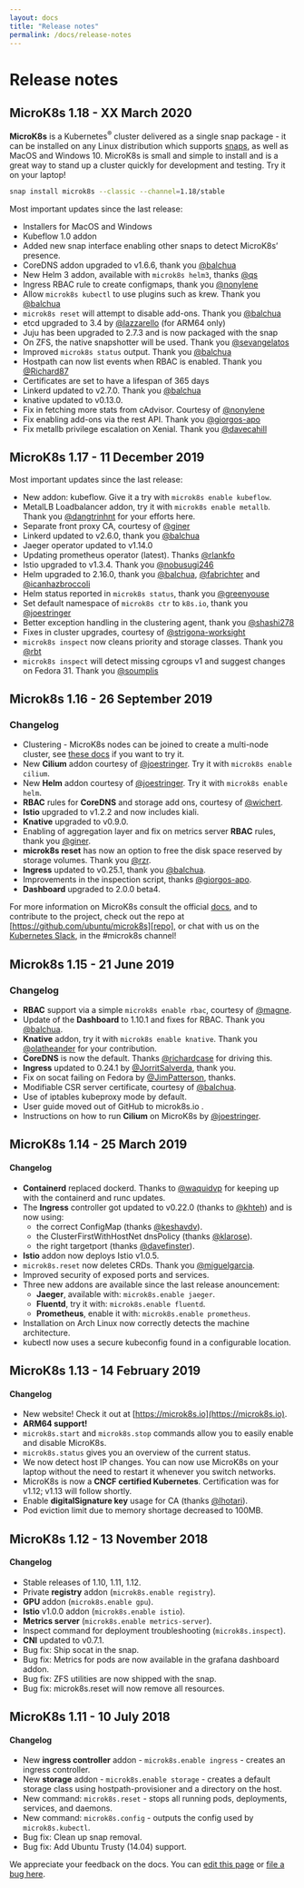 ```yaml
---
layout: docs
title: "Release notes"
permalink: /docs/release-notes
---
```


# Release notes

## MicroK8s 1.18 - XX March 2020

**MicroK8s** is a Kubernetes<sup>&reg;</sup> cluster delivered as a single snap
package - it can be installed on any Linux distribution which supports
[snaps][], as well as MacOS and Windows 10. MicroK8s is small and simple to
install and is a great way to stand up a cluster quickly for development and
testing. Try it on your laptop!

```bash
snap install microk8s --classic --channel=1.18/stable
```

Most important updates since the last release:

-   Installers for MacOS and Windows
-   Kubeflow 1.0 addon
-   Added new snap interface enabling other snaps to detect MicroK8s’ presence.
-   CoreDNS addon upgraded to v1.6.6, thank you [@balchua][]
-   New Helm 3 addon, available with `microk8s helm3`, thanks [@qs][]
-   Ingress RBAC rule to create configmaps, thank you [@nonylene][]
-   Allow `microk8s kubectl` to use plugins such as krew. Thank you [@balchua][]
-   `microk8s reset` will attempt to disable add-ons.  Thank you [@balchua][]
-   etcd upgraded to 3.4 by [@lazzarello][] (for ARM64 only)
-   Juju has been upgraded to 2.7.3 and is now packaged with the snap
-   On ZFS, the native snapshotter will be used. Thank you [@sevangelatos][]
-   Improved `microk8s status` output.  Thank you [@balchua][]
-   Hostpath can now list events when RBAC is enabled.  Thank you [@Richard87][]
-   Certificates are set to have a lifespan of 365 days
-   Linkerd updated to v2.7.0.  Thank you [@balchua][]
-   knative updated to v0.13.0.
-   Fix in fetching more stats from cAdvisor. Courtesy of [@nonylene][]
-   Fix enabling add-ons via the rest API. Thank you [@giorgos-apo][]
-   Fix metallb privilege escalation on Xenial.  Thank you [@davecahill][]




## MicroK8s 1.17 - 11 December 2019

Most important updates since the last release:

-   New addon: kubeflow. Give it a try with `microk8s enable kubeflow`.
-   MetalLB Loadbalancer addon, try it with `microk8s enable metallb`. Thank you [@dangtrinhnt][] for your efforts here.
-   Separate front proxy CA, courtesy of [@giner][]
-   Linkerd updated to v2.6.0, thank you [@balchua][]
-   Jaeger operator updated to v1.14.0
-   Updating prometheus operator (latest). Thanks [@rlankfo][]
-   Istio upgraded to v1.3.4. Thank you [@nobusugi246][]
-   Helm upgraded to 2.16.0, thank you [@balchua][], [@fabrichter][] and [@icanhazbroccoli][]
-   Helm status reported in `microk8s status`, thank you [@greenyouse][]
-   Set default namespace of `microk8s ctr` to `k8s.io`, thank you [@joestringer][]
-   Better exception handling in the clustering agent, thank you [@shashi278][]
-   Fixes in cluster upgrades, courtesy of [@strigona-worksight][]
-   `microk8s inspect` now cleans priority and storage classes. Thank you [@rbt][]
-   `microk8s inspect` will detect missing cgroups v1 and suggest changes on Fedora 31. Thank you [@soumplis][]



## Microk8s 1.16 - 26 September 2019

### Changelog

-   Clustering - MicroK8s nodes can be joined to create a multi-node cluster,
    see [these docs](clustering) if you want to try it.
-   New **Cilium** addon courtesy of [@joestringer][]. Try it with `microk8s enable cilium`.
-   New **Helm** addon courtesy of [@joestringer][]. Try it with `microk8s enable helm`.
-   **RBAC** rules for **CoreDNS** and storage add ons, courtesy of [@wichert][].
-   **Istio** upgraded to v1.2.2 and now includes kiali.
-   **Knative** upgraded to v0.9.0.
-   Enabling of aggregation layer and fix on metrics server **RBAC** rules,
    thank you [@giner][].
-   **microk8s reset** has now an option to free the disk space reserved by
    storage volumes. Thank you [@rzr][].
-   **Ingress** updated to v0.25.1, thank you [@balchua][].
-   Improvements in the inspection script, thanks [@giorgos-apo][].
-   **Dashboard** upgraded to 2.0.0 beta4.

For more information on MicroK8s consult the official [docs][], and to
contribute to the project, check out the repo at
[https://github.com/ubuntu/microk8s][repo], or chat with us on the [Kubernetes
Slack][slack], in the #microk8s channel!

## Microk8s 1.15 - 21 June 2019

### Changelog

-   **RBAC** support via a simple `microk8s enable rbac`, courtesy of [@magne][].
-   Update of the **Dashboard** to 1.10.1 and fixes for RBAC. Thank you [@balchua][].
-   **Knative** addon, try it with `microk8s enable knative`. Thank you [@olatheander][] for your contribution.
-   **CoreDNS** is now the default. Thanks [@richardcase][] for driving this.
-   **Ingress** updated to 0.24.1 by [@JorritSalverda][], thank you.
-   Fix on socat failing on Fedora by [@JimPatterson][], thanks.
-   Modifiable CSR server certificate, courtesy of [@balchua][].
-   Use of iptables kubeproxy mode by default.
-   User guide moved out of GitHub to microk8s.io .
-   Instructions on how to run **Cilium** on MicroK8s by [@joestringer][].


## MicroK8s 1.14 - 25 March 2019

#### Changelog

-   **Containerd** replaced dockerd. Thanks to [@waquidvp][] for keeping up
    with the containerd and runc updates.
-   The **Ingress** controller got updated to v0.22.0 (thanks to [@khteh][]) and is now using:
    -   the correct ConfigMap (thanks [@keshavdv][]).
    -   the ClusterFirstWithHostNet dnsPolicy (thanks [@klarose][]).
    -   the right targetport (thanks [@davefinster][]).
-   **Istio** addon now deploys Istio v1.0.5.
-   `microk8s.reset` now deletes CRDs. Thank you [@miguelgarcia][].
-   Improved security of exposed ports and services.
-   Three new addons are available since the last release anouncement:
    -   **Jaeger**, available with: `microk8s.enable jaeger`.
    -   **Fluentd**, try it with: `microk8s.enable fluentd`.
    -   **Prometheus**, enable it with: `microk8s.enable prometheus`.
-   Installation on Arch Linux now correctly detects the machine architecture.
-   kubectl now uses a secure kubeconfig found in a configurable location.


## MicroK8s 1.13 - 14 February 2019

#### Changelog

-   New website! Check it out at [https://microk8s.io](https://microk8s.io).
-   **ARM64 support!**
-   `microk8s.start` and `microk8s.stop` commands allow you to easily enable and disable MicroK8s.
-   `microk8s.status` gives you an overview of the current status.
-   We now detect host IP changes. You can now use MicroK8s on your laptop without the need to restart it whenever you switch networks.
-   MicroK8s is now a **CNCF certified Kubernetes**. Certification was for v1.12; v1.13 will follow shortly.
-   Enable **digitalSignature key** usage for CA (thanks [@lhotari][]).
-   Pod eviction limit due to memory shortage decreased to 100MB.


## MicroK8s 1.12 - 13 November 2018

#### Changelog

-   Stable releases of 1.10, 1.11, 1.12.
-   Private **registry** addon (`microk8s.enable registry`).
-   **GPU** addon (`microk8s.enable gpu`).
-   **Istio** v1.0.0 addon (`microk8s.enable istio`).
-   **Metrics server** (`microk8s.enable metrics-server`).
-   Inspect command for deployment troubleshooting (`microk8s.inspect`).
-   **CNI** updated to v0.7.1.
-   Bug fix: Ship socat in the snap.
-   Bug fix: Metrics for pods are now available in the grafana dashboard addon.
-   Bug fix: ZFS utilities are now shipped with the snap.
-   Bug fix: microk8s.reset will now remove all resources.

## MicroK8s 1.11 - 10 July 2018

#### Changelog

-   New **ingress controller** addon - `microk8s.enable ingress` - creates an ingress controller.
-   New **storage** addon - `microk8s.enable storage` - creates a default storage class using hostpath-provisioner and a directory on the host.
-   New command: `microk8s.reset` - stops all running pods, deployments, services, and daemons.
-   New command: `microk8s.config` - outputs the config used by `microk8s.kubectl`.
-   Bug fix: Clean up snap removal.
-   Bug fix: Add Ubuntu Trusty (14.04) support.

<!-- LINKS -->

[docs]: https://microk8s.io/docs/
[snaps]: https://snapcraft.io/
[slack]: http://slack.kubernetes.io/
[repo]: https://github.com/ubuntu/microk8s

<!-- people -->

[@balchua]: https://github.com/balchua
[@davefinster]: https://github.com/davefinster
[@dangtrinhnt]: https://github.com/dangtrinhnt
[@davecahill]: https://github.com/davecahill
[@fabrichter]: https://github.com/fabrichter
[@giner]: https://github.com/giner
[@giorgos-apo]: https://github.com/giorgos-apo
[@greenyouse]: https://github.com/greenyouse
[@icanhazbroccoli]: https://github.com/icanhazbroccoli
[@JimPatterson]: https://github.com/JimPatterson
[@joestringer]: https://github.com/joestringer
[@JorritSalverda]: https://github.com/JorritSalverda
[@keshavdv]: https://github.com/keshavdv
[@khteh]: https://github.com/khteh
[@klarose]: https://github.com/klarose
[@lazzarello]: https://github.com/lazzarello
[@lhotari]: https://github.com/lhotari
[@magne]: https://github.com/magne
[@miguelgarcia]: https://github.com/miguelgarcia
[@nobusugi246]: https://github.com/nobusugi246
[@nonylene]: https://github.com/nonylene
[@olatheander]: https://github.com/olatheander
[@qs]: https://github.com/qs
[@richardcase]: https://github.com/richardcase
[@rlankfo]: https://github.com/rlankfo
[@Richard87]: https://github.com/Richard87
[@rzr]: https://github.com/rzr
[@rbt]: https://github.com/rbt
[@sevangelatos]: https://github.com/sevangelatos
[@shashi278]: https://github.com/shashi278
[@soumplis]: https://github.com/soumplis
[@strigona-worksight]: https://github.com/strigona-worksight
[@waquidvp]: https://github.com/waquidvp
[@wichert]: https://github.com/wichert
<!-- FEEDBACK -->
<div class="p-notification--information">
  <p class="p-notification__response">
    We appreciate your feedback on the docs. You can
    <a href="https://github.com/canonical-web-and-design/microk8s.io/edit/master/docs/release-notes.md" class="p-notification__action">edit this page</a>
    or
    <a href="https://github.com/canonical-web-and-design/microk8s.io/issues/new" class="p-notification__action">file a bug here</a>.
  </p>
</div>
